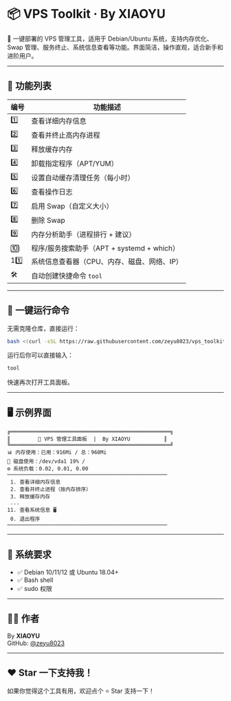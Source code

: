 # 📦 VPS Toolkit · By XIAOYU

🚀 一键部署的 VPS 管理工具，适用于 Debian/Ubuntu 系统，支持内存优化、Swap 管理、服务终止、系统信息查看等功能。界面简洁，操作直观，适合新手和进阶用户。

---

## 🧰 功能列表

| 编号 | 功能描述 |
|------|----------|
| 1️⃣ | 查看详细内存信息 |
| 2️⃣ | 查看并终止高内存进程 |
| 3️⃣ | 释放缓存内存 |
| 4️⃣ | 卸载指定程序（APT/YUM） |
| 5️⃣ | 设置自动缓存清理任务（每小时） |
| 6️⃣ | 查看操作日志 |
| 7️⃣ | 启用 Swap（自定义大小） |
| 8️⃣ | 删除 Swap |
| 9️⃣ | 内存分析助手（进程排行 + 建议） |
| 🔟 | 程序/服务搜索助手（APT + systemd + which） |
| 11️⃣ | 系统信息查看器（CPU、内存、磁盘、网络、IP） |
| 🛠️ | 自动创建快捷命令 `tool` |

---

## 🚀 一键运行命令

无需克隆仓库，直接运行：

```bash
bash <(curl -sSL https://raw.githubusercontent.com/zeyu8023/vps_toolkit/main/vps_master.sh)
```

运行后你可以直接输入：

```bash
tool
```

快速再次打开工具面板。

---

## 🖥️ 示例界面

```
╔════════════════════════════════════════════════════╗
║         🚀 VPS 管理工具面板  |  By XIAOYU           ║
╚════════════════════════════════════════════════════╝
📊 内存使用：已用：916Mi / 总：960Mi
💽 磁盘使用：/dev/vda1 19% /
⚙️ 系统负载：0.02, 0.01, 0.00
────────────────────────────────────────────────────
 1. 查看详细内存信息
 2. 查看并终止进程（按内存排序）
 3. 释放缓存内存
 ...
11. 查看系统信息 🖥️
 0. 退出程序
────────────────────────────────────────────────────
```

---

## 📌 系统要求

- ✅ Debian 10/11/12 或 Ubuntu 18.04+
- ✅ Bash shell
- ✅ sudo 权限

---

## 👨‍💻 作者

By **XIAOYU**  
GitHub: [@zeyu8023](https://github.com/zeyu8023)

---

## ❤️ Star 一下支持我！

如果你觉得这个工具有用，欢迎点个 ⭐️ Star 支持一下！
